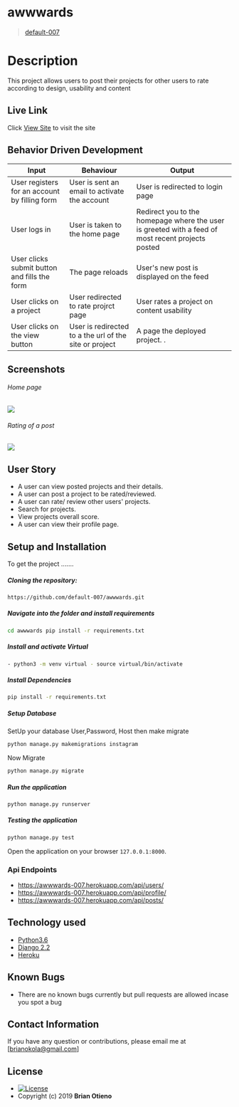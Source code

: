 # awwwards

> [default-007](https://github.com/default-007)

# Description

This project allows users to post their projects for other users to rate according to design, usability and content

## Live Link

Click [View Site](https://awwwards-007.herokuapp.com/) to visit the site

## Behavior Driven Development

| Input                                         | Behaviour                                              | Output                                                                                            |
| --------------------------------------------- | ------------------------------------------------------ | ------------------------------------------------------------------------------------------------- |
| User registers for an account by filling form | User is sent an email to activate the account          | User is redirected to login page                                                                  |
| User logs in                                  | User is taken to the home page                         | Redirect you to the homepage where the user is greeted with a feed of most recent projects posted |
| User clicks submit button and fills the form  | The page reloads                                       | User's new post is displayed on the feed                                                          |
| User clicks on a project                      | User redirected to rate projrct page                   | User rates a project on content usability                                                         |
| User clicks on the view button                | User is redirected to a the url of the site or project | A page the deployed project. .                                                                    |

## Screenshots

###### Home page

<img src="https://raw.githubusercontent.com/default-007/awwwards/master/static/images/landing.png">
 
 ###### Rating of a post
<img src="https://raw.githubusercontent.com/default-007/awwwards/master/static/images/profile.png">

## User Story

- A user can view posted projects and their details.
- A user can post a project to be rated/reviewed.
- A user can rate/ review other users' projects.
- Search for projects.
- View projects overall score.
- A user can view their profile page.

## Setup and Installation

To get the project .......

##### Cloning the repository:

```bash
https://github.com/default-007/awwwards.git
```

##### Navigate into the folder and install requirements

```bash
cd awwwards pip install -r requirements.txt
```

##### Install and activate Virtual

```bash
- python3 -m venv virtual - source virtual/bin/activate
```

##### Install Dependencies

```bash
pip install -r requirements.txt
```

##### Setup Database

SetUp your database User,Password, Host then make migrate

```bash
python manage.py makemigrations instagram
```

Now Migrate

```bash
python manage.py migrate
```

##### Run the application

```bash
python manage.py runserver
```

##### Testing the application

```bash
python manage.py test
```

Open the application on your browser `127.0.0.1:8000`.

### Api Endpoints

- https://awwwards-007.herokuapp.com/api/users/
- https://awwwards-007.herokuapp.com/api/profile/
- https://awwwards-007.herokuapp.com/api/posts/

## Technology used

- [Python3.6](https://www.python.org/)
- [Django 2.2](https://docs.djangoproject.com/en/2.2/)
- [Heroku](https://heroku.com)

## Known Bugs

- There are no known bugs currently but pull requests are allowed incase you spot a bug

## Contact Information

If you have any question or contributions, please email me at [brianokola@gmail.com]

## License

- [![License](https://img.shields.io/packagist/l/loopline-systems/closeio-api-wrapper.svg)](https://github.com/default-007/awwwards/blob/master/LICENSE)
- Copyright (c) 2019 **Brian Otieno**
